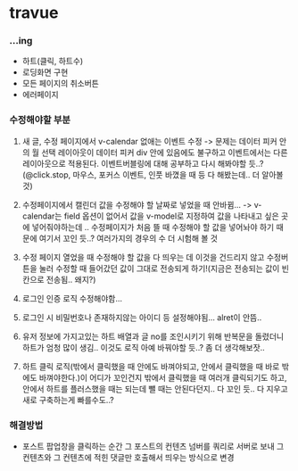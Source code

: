 # travue

### ...ing

- 하트(클릭, 하트수)
- 로딩화면 구현
- 모든 페이지의 취소버튼
- 에러페이지

### 수정해야할 부분

1. 새 글, 수정 페이지에서 v-calendar 없애는 이벤트 수정
   -> 문제는 데이터 피커 안의 월 선택 레이아웃이 데이터 피커 div 안에 있음에도 불구하고 이벤트에서는 다른 레이아웃으로 적용된다. 이벤트버블링에 대해 공부하고 다시 해봐야할 듯..? (@click.stop, 마우스, 포커스 이벤트, 인풋 바꼈을 때 등 다 해봤는데.. 더 알아볼 것)
2. 수정페이지에서 캘린더 값을 수정해야 할 날짜로 넣었을 때 안바뀜...
   -> v-calendar는 field 옵션이 없어서 값을 v-model로 지정하여 값을 나타내고 싶은 곳에 넣어줘야하는데 .. 수정페이지가 처음 뜰 때 수정해야 할 값을 넣어놔야 하기 때문에 여기서 꼬인 듯..? 여러가지의 경우의 수 더 시험해 볼 것
3. 수정 페이지 열었을 때 수정해야 할 값을 다 띄우는 데 이것을 건드리지 않고 수정버튼을 눌러 수정할 때 들어갔던 값이 그대로 전송되게 하기!(지금은 전송되는 값이 빈칸으로 전송됨.. 왜지?)
4. 로그인 인증 로직 수정해야함...
5. 로그인 시 비밀번호나 존재하지않는 아이디 등 설정해야됨... alret이 안뜸..

6. 유저 정보에 가지고있는 하트 배열과 글 no를 조인시키기 위해 반복문을 돌렸더니 하트가 엄청 많이 생김.. 이것도 로직 아예 바꿔야할 듯..? 좀 더 생각해보잣..
7. 하트 클릭 로직(밖에서 클릭했을 때 안에도 바껴야되고, 안에서 클릭했을 때 바로 밖에도 바껴야한다.)이 어디가 꼬인건지 밖에서 클릭했을 때 여러개 클릭되기도 하고, 안에서 하트를 플러스했을 때는 되는데 뺄 때는 안된다던지.. 다 꼬인 듯.. 다 지우고 새로 구축하는게 빠를수도..?

### 해결방법

- 포스트 팝업창을 클릭하는 순간 그 포스트의 컨텐츠 넘버를 쿼리로 서버로 보내 그 컨텐츠와 그 컨텐츠에 적힌 댓글만 호출해서 띄우는 방식으로 변경
